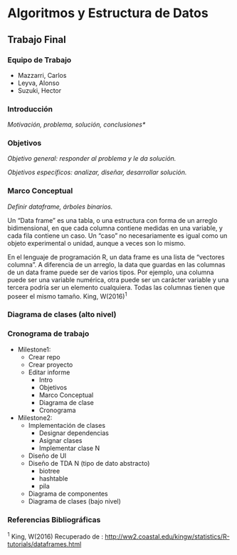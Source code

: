 Algoritmos y Estructura de Datos
================================

Trabajo Final
-------------

### Equipo de Trabajo
* Mazzarri, Carlos
* Leyva, Alonso
* Suzuki, Hector

### Introducción

_Motivación, problema, solución, conclusiones*_

### Objetivos

_Objetivo general: responder al problema y le da solución._

_Objetivos específicos: analizar, diseñar, desarrollar solución._



### Marco Conceptual

_Definir dataframe, árboles binarios._

Un “Data frame” es una tabla, o una estructura con forma de un arreglo bidimensional, en que cada columna contiene medidas en una variable, y cada fila contiene un caso. Un “caso” no necesariamente es igual como un objeto experimental o unidad, aunque a veces son lo mismo. 

En el lenguaje de programación R, un data frame es una lista de “vectores columna”. A diferencia de un arreglo, la data que guardas en las columnas de un data frame puede ser de varios tipos. Por ejemplo, una columna puede ser una variable numérica, otra puede ser un carácter variable y una tercera podría ser un elemento cualquiera. Todas las columnas tienen que poseer el mismo tamaño. King, W(2016)<sup>1</sup>




### Diagrama de clases (alto nivel)



### Cronograma de trabajo

- Milestone1:
  - Crear repo
  - Crear proyecto
  - Editar informe
    - Intro
    - Objetivos
    - Marco Conceptual
    - Diagrama de clase
    - Cronograma
- Milestone2:
  - Implementación de clases
    - Designar dependencias
    - Asignar clases
    - Implementar clase N
  - Diseño de UI
  - Diseño de TDA N (tipo de dato abstracto)
    - biotree
    - hashtable
    - pila
  - Diagrama de componentes
  - Diagrama de clases (bajo nivel)
  
### Referencias Bibliográficas

<sup>1</sup> King, W(2016) Recuperado de : http://ww2.coastal.edu/kingw/statistics/R-tutorials/dataframes.html
